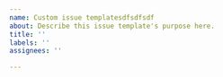 ```yaml
---
name: Custom issue templatesdfsdfsdf
about: Describe this issue template's purpose here.
title: ''
labels: ''
assignees: ''

---
```



